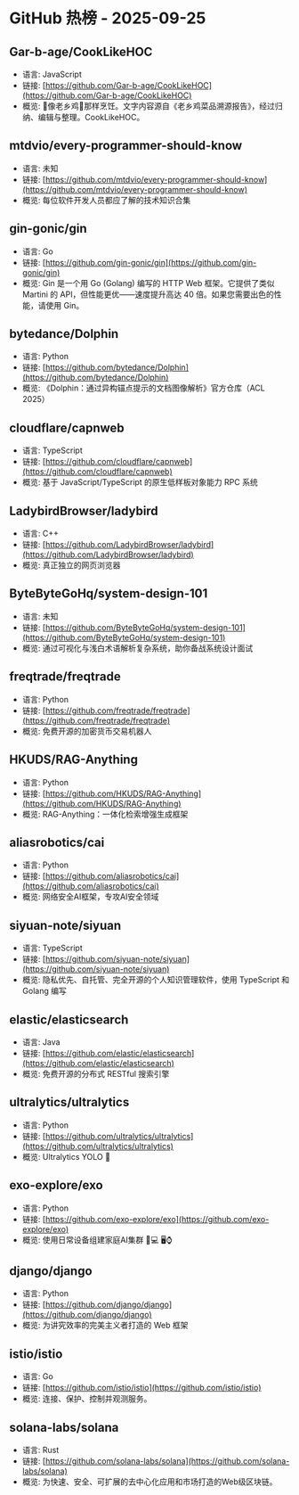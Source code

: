 # GitHub 热榜 - 2025-09-25

## Gar-b-age/CookLikeHOC
- 语言: JavaScript
- 链接: [https://github.com/Gar-b-age/CookLikeHOC](https://github.com/Gar-b-age/CookLikeHOC)
- 概览: 🥢像老乡鸡🐔那样烹饪。文字内容源自《老乡鸡菜品溯源报告》，经过归纳、编辑与整理。CookLikeHOC。

## mtdvio/every-programmer-should-know
- 语言: 未知
- 链接: [https://github.com/mtdvio/every-programmer-should-know](https://github.com/mtdvio/every-programmer-should-know)
- 概览: 每位软件开发人员都应了解的技术知识合集

## gin-gonic/gin
- 语言: Go
- 链接: [https://github.com/gin-gonic/gin](https://github.com/gin-gonic/gin)
- 概览: Gin 是一个用 Go (Golang) 编写的 HTTP Web 框架。它提供了类似 Martini 的 API，但性能更优——速度提升高达 40 倍。如果您需要出色的性能，请使用 Gin。

## bytedance/Dolphin
- 语言: Python
- 链接: [https://github.com/bytedance/Dolphin](https://github.com/bytedance/Dolphin)
- 概览: 《Dolphin：通过异构锚点提示的文档图像解析》官方仓库（ACL 2025）

## cloudflare/capnweb
- 语言: TypeScript
- 链接: [https://github.com/cloudflare/capnweb](https://github.com/cloudflare/capnweb)
- 概览: 基于 JavaScript/TypeScript 的原生低样板对象能力 RPC 系统

## LadybirdBrowser/ladybird
- 语言: C++
- 链接: [https://github.com/LadybirdBrowser/ladybird](https://github.com/LadybirdBrowser/ladybird)
- 概览: 真正独立的网页浏览器

## ByteByteGoHq/system-design-101
- 语言: 未知
- 链接: [https://github.com/ByteByteGoHq/system-design-101](https://github.com/ByteByteGoHq/system-design-101)
- 概览: 通过可视化与浅白术语解析复杂系统，助你备战系统设计面试

## freqtrade/freqtrade
- 语言: Python
- 链接: [https://github.com/freqtrade/freqtrade](https://github.com/freqtrade/freqtrade)
- 概览: 免费开源的加密货币交易机器人

## HKUDS/RAG-Anything
- 语言: Python
- 链接: [https://github.com/HKUDS/RAG-Anything](https://github.com/HKUDS/RAG-Anything)
- 概览: RAG-Anything：一体化检索增强生成框架

## aliasrobotics/cai
- 语言: Python
- 链接: [https://github.com/aliasrobotics/cai](https://github.com/aliasrobotics/cai)
- 概览: 网络安全AI框架，专攻AI安全领域

## siyuan-note/siyuan
- 语言: TypeScript
- 链接: [https://github.com/siyuan-note/siyuan](https://github.com/siyuan-note/siyuan)
- 概览: 隐私优先、自托管、完全开源的个人知识管理软件，使用 TypeScript 和 Golang 编写

## elastic/elasticsearch
- 语言: Java
- 链接: [https://github.com/elastic/elasticsearch](https://github.com/elastic/elasticsearch)
- 概览: 免费开源的分布式 RESTful 搜索引擎

## ultralytics/ultralytics
- 语言: Python
- 链接: [https://github.com/ultralytics/ultralytics](https://github.com/ultralytics/ultralytics)
- 概览: Ultralytics YOLO 🚀

## exo-explore/exo
- 语言: Python
- 链接: [https://github.com/exo-explore/exo](https://github.com/exo-explore/exo)
- 概览: 使用日常设备组建家庭AI集群 📱💻 🖥️⌚

## django/django
- 语言: Python
- 链接: [https://github.com/django/django](https://github.com/django/django)
- 概览: 为讲究效率的完美主义者打造的 Web 框架

## istio/istio
- 语言: Go
- 链接: [https://github.com/istio/istio](https://github.com/istio/istio)
- 概览: 连接、保护、控制并观测服务。

## solana-labs/solana
- 语言: Rust
- 链接: [https://github.com/solana-labs/solana](https://github.com/solana-labs/solana)
- 概览: 为快速、安全、可扩展的去中心化应用和市场打造的Web级区块链。

